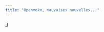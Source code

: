 ```yaml
---
title: "Openmoko, mauvaises nouvelles..."
---
```


[:(](http://mobile.slashdot.org/article.pl?sid=09/04/04/228240)

